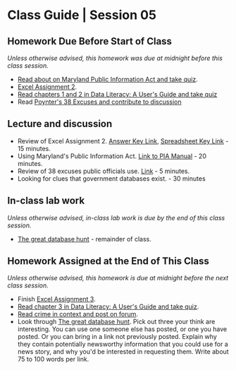 # Class Guide | Session 05

## Homework Due Before Start of Class
*Unless otherwise advised, this homework was due at midnight before this class session.*

* [Read about on Maryland Public Information Act and take quiz](../04/04-Homework-Assigned/C-PIA-readings.md).
* [Excel Assignment 2](../04/04-Homework-Assigned/A-excel-assignment-2.md).
* [Read chapters 1 and 2 in Data Literacy: A User's Guide and take quiz](../04/04-Homework-Assigned/B-data-literacy-reading-quiz-ch-1+2.md)
* Read [Poynter's 38 Excuses and contribute to discussion](https://umd.instructure.com/courses/1259604/discussion_topics/3575074)

## Lecture and discussion

* Review of Excel Assignment 2. [Answer Key Link](../04/04-Homework-Assigned/A-excel-assignment-2-key.md), [Spreadsheet Key Link](../04/04-Homework-Assigned/data/school_lunch_2018_key.xlsx) - 15 minutes.
* Using Maryland's Public Information Act. [Link to PIA Manual](http://www.marylandattorneygeneral.gov/OpenGov%20Documents/PIA_manual_printable.pdf) - 20 minutes.
* Review of 38 excuses public officials use. [Link](https://umd.instructure.com/courses/1259604/discussion_topics/3575074) - 5 minutes.
* Looking for clues that government databases exist. - 30 minutes

## In-class lab work
*Unless otherwise advised, in-class lab work is due by the end of this class session.*   

* [The great database hunt](05-In-Class-Lab/05-database-hunt.md) - remainder of class.

## Homework Assigned at the End of This Class
*Unless otherwise advised, this homework is due at midnight before the next class session.*   
* Finish [Excel Assignment 3](05-Homework-Assigned/A-excel-assignment-3.md).
* [Read chapter 3 in Data Literacy: A User's Guide and take quiz](05-Homework-Assigned/B-data-literacy-reading-quiz-ch-3.md).
* [Read crime in context and post on forum](05-Homework-Assigned/C-crime-in-context-discussion.md).
* Look through [The great database hunt](05-In-Class-Lab/05-database-hunt.md).  Pick out three your think are interesting. You can use one someone else has posted, or one you have posted.  Or you can bring in a link not previously posted. Explain why they contain potentially newsworthy information that you could use for a news story, and why you'd be interested in requesting them. Write about 75 to 100 words per link.
